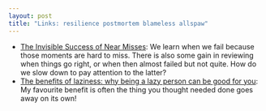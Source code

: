 ```yaml
---
layout: post
title: "Links: resilience postmortem blameless allspaw"
---
```


* [The Invisible Success of Near Misses](https://willgallego.com/2023/04/16/the-invisible-success-of-near-misses/): We learn when we fail because those moments are hard to miss. There is also some gain in reviewing when things go right, or when then almost failed but not quite. How do we slow down to pay attention to the latter?
* [The benefits of laziness: why being a lazy person can be good for you](https://nesslabs.com/benefits-of-laziness): My favourite benefit is often the thing you thought needed done goes away on its own!